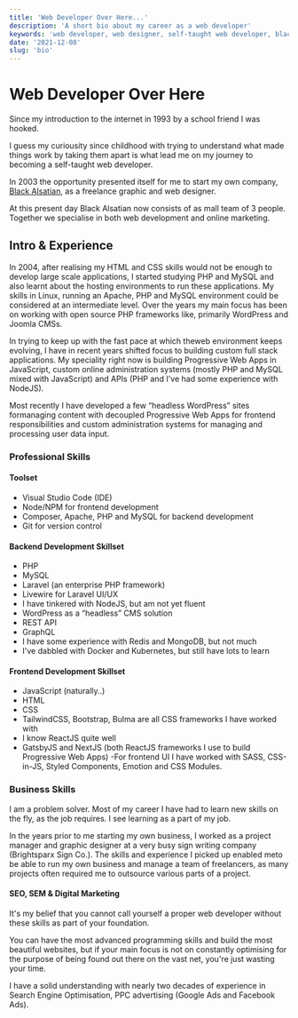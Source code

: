 ```yaml
---
title: 'Web Developer Over Here...'
description: 'A short bio about my career as a web developer'
keywords: 'web developer, web designer, self-taught web developer, black alsatian'
date: '2021-12-08'
slug: 'bio'
---
```


# Web Developer Over Here

Since my introduction to the internet in 1993 by a school friend I was hooked.

I guess my curiousity since childhood with trying to understand what made things work by taking them apart is what lead me on my journey to becoming a self-taught web developer.

In 2003 the opportunity presented itself for me to start my own company, [Black Alsatian](http://www.blackalsatian.co.za 'A Web Development & Digital Marketing Consultancy'), as a freelance graphic and web designer.

At this present day Black Alsatian now consists of as mall team of 3 people. Together we specialise in both web development and online marketing.

## Intro &amp; Experience

In 2004, after realising my HTML and CSS skills would not be enough to
develop large scale applications, I started studying PHP and MySQL and
also learnt about the hosting environments to run these applications. My
skills in Linux, running an Apache, PHP and MySQL environment could be
considered at an intermediate level. Over the years my main focus has
been on working with open source PHP frameworks like, primarily
WordPress and Joomla CMSs.

In trying to keep up with the fast pace at which theweb environment
keeps evolving, I have in recent years shifted focus to building custom
full stack applications. My speciality right now is building Progressive
Web Apps in JavaScript, custom online administration systems (mostly PHP
and MySQL mixed with JavaScript) and APIs (PHP and I've had some
experience with NodeJS).

Most recently I have developed a few “headless WordPress” sites
formanaging content with decoupled Progressive Web Apps for frontend
responsibilities and custom administration systems for managing and
processing user data input.

### Professional Skills

#### Toolset

- Visual Studio Code (IDE)
- Node/NPM for frontend development
- Composer, Apache, PHP and MySQL for backend development
- Git for version control

#### Backend Development Skillset

- PHP
- MySQL
- Laravel (an enterprise PHP framework)
- Livewire for Laravel UI/UX
- I have tinkered with NodeJS, but am not yet fluent
- WordPress as a “headless” CMS solution
- REST API
- GraphQL
- I have some experience with Redis and MongoDB, but not much
- I've dabbled with Docker and Kubernetes, but still have lots to learn

#### Frontend Development Skillset

- JavaScript (naturally..)
- HTML
- CSS
- TailwindCSS, Bootstrap, Bulma are all CSS frameworks I have worked with
- I know ReactJS quite well
- GatsbyJS and NextJS (both ReactJS frameworks I use to build Progressive Web Apps)
  -For frontend UI I have worked with SASS, CSS-in-JS, Styled Components, Emotion and CSS Modules.

### Business Skills

I am a problem solver. Most of my career I have had to learn new skills on the fly, as the job requires. I see learning as a part of my job.

In the years prior to me starting my own business, I worked as a project manager and graphic designer at a very busy sign writing company (Brightsparx Sign Co.). The skills and experience I picked up enabled meto be able to run my own business and manage a team of freelancers, as many projects often required me to outsource various parts of a project.

#### SEO, SEM &amp; Digital Marketing

It's my belief that you cannot call yourself a proper web developer without these skills as part of your foundation.

You can have the most advanced programming skills and build the most beautiful websites, but if your main focus is not on constantly optimising for the purpose of being found out there on the vast net, you're just wasting your time.

I have a solid understanding with nearly two decades of experience in Search Engine Optimisation, PPC advertising (Google Ads and Facebook Ads).
